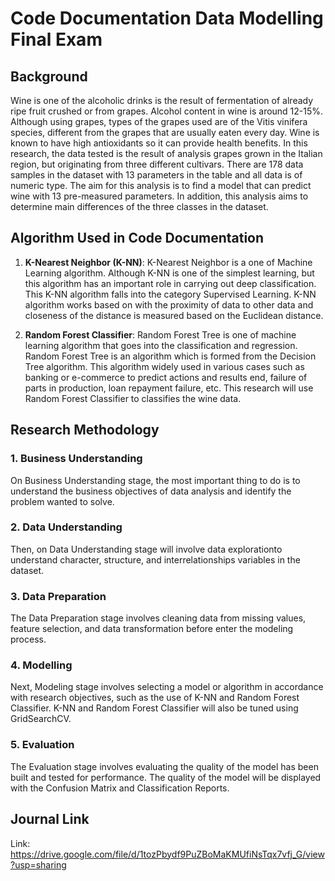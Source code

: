 # Code Documentation Data Modelling Final Exam
## Background
Wine is one of the alcoholic drinks is the result of fermentation of already ripe fruit crushed or from grapes. 
Alcohol content in wine is around 12-15%. 
Although using grapes, types of the grapes used are of the Vitis vinifera species, different from the grapes that are usually eaten every day. 
Wine is known to have high antioxidants so it can provide health benefits.
In this research, the data tested is the result of analysis grapes grown in the Italian region, but originating from three different cultivars. 
There are 178 data samples in the dataset with 13 parameters in the table and all data is of numeric type.
The aim for this analysis is to find a model that can predict wine with 13 pre-measured parameters.
In addition, this analysis aims to determine main differences of the three classes in the dataset.

## Algorithm Used in Code Documentation
1. **K-Nearest Neighbor (K-NN)**:
K-Nearest Neighbor is a one of Machine Learning algorithm.
Although K-NN is one of the simplest learning, but this algorithm has an important role in carrying out deep classification.
This K-NN algorithm falls into the category Supervised Learning.
K-NN algorithm works based on with the proximity of data to other data and closeness of the distance is measured based on the Euclidean distance.

3. **Random Forest Classifier**:
Random Forest Tree is one of machine learning algorithm that goes into the classification and regression.
Random Forest Tree is an algorithm which is formed from the Decision Tree algorithm.
This algorithm widely used in various cases such as banking or e-commerce to predict actions and results end, failure of parts in production, loan repayment failure, etc.
This research will use Random Forest Classifier to classifies the wine data.

## Research Methodology
### 1. Business Understanding
On Business Understanding stage, the most important thing to do is to understand the business objectives of data analysis and identify the problem wanted to solve.

### 2. Data Understanding
Then, on Data Understanding stage will involve data explorationto understand character, structure, and interrelationships variables in the dataset.

### 3. Data Preparation
The Data Preparation stage involves cleaning data from missing values, feature selection, and data transformation before enter the modeling process.

### 4. Modelling
Next, Modeling stage involves selecting a model or algorithm in accordance with research objectives, such as the use of K-NN and Random Forest Classifier. 
K-NN and Random Forest Classifier will also be tuned using GridSearchCV.

### 5. Evaluation
The Evaluation stage involves evaluating the quality of the model has been built and tested for performance. 
The quality of the model will be displayed with the Confusion Matrix and Classification Reports.

## Journal Link
Link: https://drive.google.com/file/d/1tozPbydf9PuZBoMaKMUfiNsTqx7vfj_G/view?usp=sharing 
